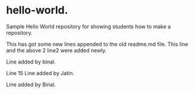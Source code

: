 # hello-world.
Sample Hello World repository for showing students how to make a repository.

This has got some new lines appended to the old readme.md file.
This line and the above 2 line2 were added newly.






Line added by binal.


Line 15 Line added by Jatin.

Line added by Binal.